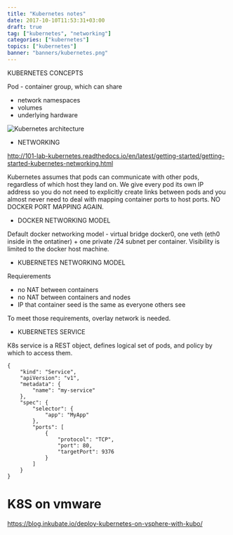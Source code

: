```yaml
---
title: "Kubernetes notes"
date: 2017-10-10T11:53:31+03:00
draft: true
tag: ["kubernetes", "networking"]
categories: ["kubernetes"]
topics: ["kubernetes"]
banner: "banners/kubernetes.png"
---
```



KUBERNETES CONCEPTS

Pod - container group, which can share

* network namespaces
* volumes
* underlying hardware

![Kubernetes architecture](https://cdn.yongbok.net/ruo91/architecture/k8s/v1.1/kubernetes_architecture.png)




* NETWORKING

http://101-lab-kubernetes.readthedocs.io/en/latest/getting-started/getting-started-kubernetes-networking.html

Kubernetes assumes that pods can communicate with other pods, regardless of which host they land on.
We give every pod its own IP address so you do not need to explicitly create links between pods and
you almost never need to deal with mapping container ports to host ports. NO DOCKER PORT MAPPING AGAIN.

* DOCKER NETWORKING MODEL

Default docker networking model - virtual bridge docker0, one veth (eth0 inside in the ontatiner) + one private /24 subnet per container.
Visibility is limited to the docker host machine.

* KUBERNETES NETWORKING MODEL

Requierements  

* no NAT between containers
* no NAT between containers and nodes
* IP that container seed is the same as everyone others see

To meet those requirements, overlay network is needed.

* KUBERNETES SERVICE

K8s service is a REST object, defines logical set of pods, and policy by which to access them.



```
{
    "kind": "Service",
    "apiVersion": "v1",
    "metadata": {
        "name": "my-service"
    },
    "spec": {
        "selector": {
            "app": "MyApp"
        },
        "ports": [
            {
                "protocol": "TCP",
                "port": 80,
                "targetPort": 9376
            }
        ]
    }
}
```


# K8S on vmware

https://blog.inkubate.io/deploy-kubernetes-on-vsphere-with-kubo/


